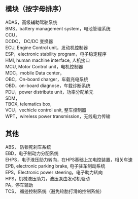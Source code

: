 ## 模块（按字母排序） 
ADAS，高级辅助驾驶系统  
BMS，battery management system，电池管理系统    
CCU，  
DCDC， DC/DC 变换器  
ECU, Engine Control unit，发动机控制器  
ESP，electronic stability program，电子稳定程序  
HMI, human machine interface, 人机接口  
MCU, Motor Control unit，电机控制器  
MDC，mobile Data center，  
OBC，On-board charger，车载充电系统  
OBD，on-board diagnose，车载诊断系统  
PDU，power distribute unit，功率分配单元  
SDM，  
TBOX, telematics box,  
VCU，vechicle control unit, 整车控制器  
WPT，wireless power transmission，无线电力传输  
  

## 其他  
ABS， 防锁死刹车系统  
EBD，电子制动力分配系统  
EHPS，电子液压助力转向，在HPS基础上加电控装置，相关车速  
EPB, electronic parking brake, 电子驻车制动系统   
EPS，Electronic power steering，电子助力转向  
HPS，机械液压助力，液压泵由发动机驱动  
PA，停车辅助  
TCS， 循迹控制系统（避免轮胎打滑的控制系统）  
